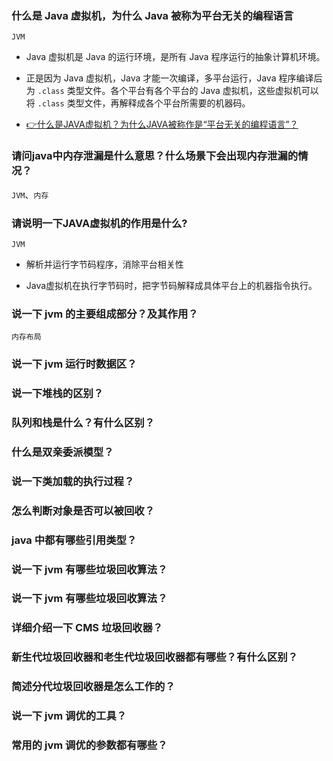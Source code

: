 ### 什么是 Java 虚拟机，为什么 Java 被称为平台无关的编程语言
`JVM`
- Java 虚拟机是 Java 的运行环境，是所有 Java 程序运行的抽象计算机环境。

- 正是因为 Java 虚拟机，Java 才能一次编译，多平台运行，Java 程序编译后为 `.class` 类型文件。各个平台有各个平台的 Java 虚拟机，这些虚拟机可以将 `.class` 类型文件，再解释成各个平台所需要的机器码。

- [👉什么是JAVA虚拟机？为什么JAVA被称作是“平台无关的编程语言”？](https://www.cnblogs.com/alilcu/p/8068508.html)


### 请问java中内存泄漏是什么意思？什么场景下会出现内存泄漏的情况？
`JVM`、`内存`

### 请说明一下JAVA虚拟机的作用是什么?
`JVM`
- 解析并运行字节码程序，消除平台相关性

- Java虚拟机在执行字节码时，把字节码解释成具体平台上的机器指令执行。

### 说一下 jvm 的主要组成部分？及其作用？
`内存布局`


### 说一下 jvm 运行时数据区？

### 说一下堆栈的区别？

### 队列和栈是什么？有什么区别？

### 什么是双亲委派模型？

### 说一下类加载的执行过程？

### 怎么判断对象是否可以被回收？

### java 中都有哪些引用类型？

### 说一下 jvm 有哪些垃圾回收算法？

### 说一下 jvm 有哪些垃圾回收算法？

### 详细介绍一下 CMS 垃圾回收器？

### 新生代垃圾回收器和老生代垃圾回收器都有哪些？有什么区别？

### 简述分代垃圾回收器是怎么工作的？

### 说一下 jvm 调优的工具？

### 常用的 jvm 调优的参数都有哪些？